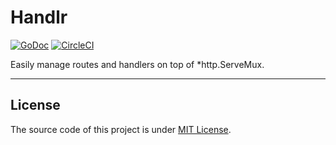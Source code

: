 # Handlr

[![GoDoc](https://godoc.org/github.com/mariomenjr/handlr?status.svg)](https://godoc.org/github.com/mariomenjr/handlr)
[![CircleCI](https://circleci.com/gh/mariomenjr/handlr/tree/main.svg?style=svg)](https://circleci.com/gh/mariomenjr/handlr/tree/main)

Easily manage routes and handlers on top of *http.ServeMux.

---

## License 
The source code of this project is under [MIT License](https://opensource.org/licenses/MIT).